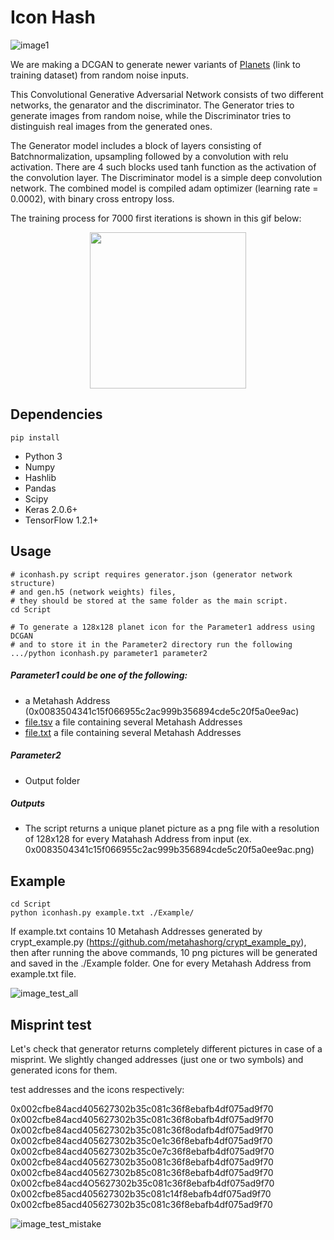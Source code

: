 # Icon Hash
![image1](http://images.vfl.ru/ii/1526063901/490732a0/21705298.png)

We are making a DCGAN to generate newer variants of [Planets](https://drive.google.com/drive/folders/1NwupUPLIPuQZG38Lm1CT0vdofP6I5QgA?usp=sharing) (link to training dataset) from random noise inputs.

This Convolutional Generative Adversarial Network consists of two different networks, the genarator and the discriminator. The Generator tries to generate images from random noise, while the Discriminator tries to distinguish real images from the  generated ones.

The Generator model includes a block of layers consisting of Batchnormalization, upsampling followed by a convolution with relu activation. There are 4 such blocks used tanh function as the activation of the convolution layer. 
The Discriminator model is a simple deep convolution network. 
The combined model is compiled adam optimizer (learning rate = 0.0002), with binary cross entropy loss.

The training process for 7000 first iterations is shown in this gif below:
<p align="center">
  <img width="250" height="250" src="https://github.com/metahashorg/iconhash_py/blob/master/output.gif">
</p>

## Dependencies
```
pip install
```
* Python 3
* Numpy
* Hashlib
* Pandas
* Scipy
* Keras 2.0.6+
* TensorFlow 1.2.1+

## Usage
```
# iconhash.py script requires generator.json (generator network structure) 
# and gen.h5 (network weights) files, 
# they should be stored at the same folder as the main script.
cd Script

# To generate a 128x128 planet icon for the Parameter1 address using DCGAN 
# and to store it in the Parameter2 directory run the following
.../python iconhash.py parameter1 parameter2
```
##### Parameter1 could be one of the following:
*  a Metahash Address (0x0083504341c15f066955c2ac999b356894cde5c20f5a0ee9ac)
* [file.tsv](https://github.com/metahashorg/iconhash_py/blob/master/example.tsv) a file containing several Metahash Addresses
* [file.txt](https://github.com/metahashorg/iconhash_py/blob/master/example.txt) a file containing several Metahash Addresses
##### Parameter2
* Output folder
##### Outputs
* The script returns a unique planet picture as a png file with a resolution of 128x128 for every Matahash Address from input
(ex. 0x0083504341c15f066955c2ac999b356894cde5c20f5a0ee9ac.png)

## Example
```
cd Script
python iconhash.py example.txt ./Example/
```
If example.txt contains 10 Metahash Addresses generated by crypt_example.py (https://github.com/metahashorg/crypt_example_py), then after running the above commands, 10 png pictures will be generated and saved in the ./Example folder. One for every Metahash Address from example.txt file.

![image_test_all](http://images.vfl.ru/ii/1526465475/cb414f5b/21764534.png)

## Misprint test
Let's check that generator returns completely different pictures in case of a misprint. We slightly changed addresses (just one or two symbols) and generated icons for them. 

test addresses and the icons respectively:

0x002cfbe84acd405627302b35c081c36f8ebafb4df075ad9f70
0x002cfbe84acd405627302b35c081c36f8obafb4df075ad9f70
0x002cfbe84acd405627302b35c081c36f8odafb4df075ad9f70
0x002cfbe84acd405627302b35c0e1c36f8ebafb4df075ad9f70
0x002cfbe84acd405627302b35c0e7c36f8ebafb4df075ad9f70
0x002cfbe84acd405627302b35o081c36f8ebafb4df075ad9f70
0x002cfbe84acd405627302b85c081c36f8ebafb4df075ad9f70
0x002cfbe84acd4O5627302b35c081c36f8ebafb4df075ad9f70
0x002cfbe85acd405627302b35c081c14f8ebafb4df075ad9f70
0x002cfbe85acd405627302b35c081c36f8ebafb4df075ad9f70

![image_test_mistake](http://images.vfl.ru/ii/1526466151/24da5a70/21764646.png)
